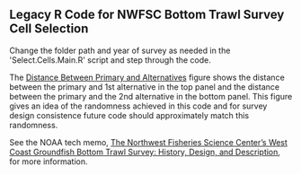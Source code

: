 ## Legacy R Code for NWFSC Bottom Trawl Survey Cell Selection

Change the folder path and year of survey as needed in the 'Select.Cells.Main.R' script and step through the code.


The [Distance Between Primary and Alternatives](https://github.com/John-R-Wallace-NOAA/NWFSC_Bottom_Trawl_Survey_Cell_Selection/blob/main/Distance%20Between%20Primary%20and%20Alternatives.png) figure shows the distance between the primary and 1st alternative in the top panel and the distance between the primary and the 2nd alternative in the bottom panel. This figure gives an idea of the randomness achieved in this code and for survey design consistence future code should approximately match this randomness.

See the NOAA tech memo, [The Northwest Fisheries Science Center’s West Coast Groundfish Bottom Trawl Survey: History, Design, and Description](https://www.webapps.nwfsc.noaa.gov/assets/25/8655_02272017_093722_TechMemo136.pdf), for more information.
